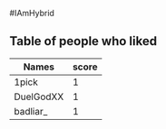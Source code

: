 #IAmHybrid
## Table of people who liked
Names | score
--- | ---
1pick | 1
DuelGodXX | 1
badliar_ | 1
